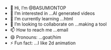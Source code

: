 - 👋 Hi, I’m @BASUMIONTOP
- 👀 I’m interested in ...AI generated videos
- 🌱 I’m currently learning ...html
- 💞️ I’m looking to collaborate on ...making a tool
- 📫 How to reach me ...email
- 😄 Pronouns: ...goat/him
- ⚡ Fun fact: ...I like 2d animation

<!---
BASUMIONTOP/BASUMIONTOP is a ✨ special ✨ repository because its `README.md` (this file) appears on your GitHub profile.
You can click the Preview link to take a look at your changes.
--->
